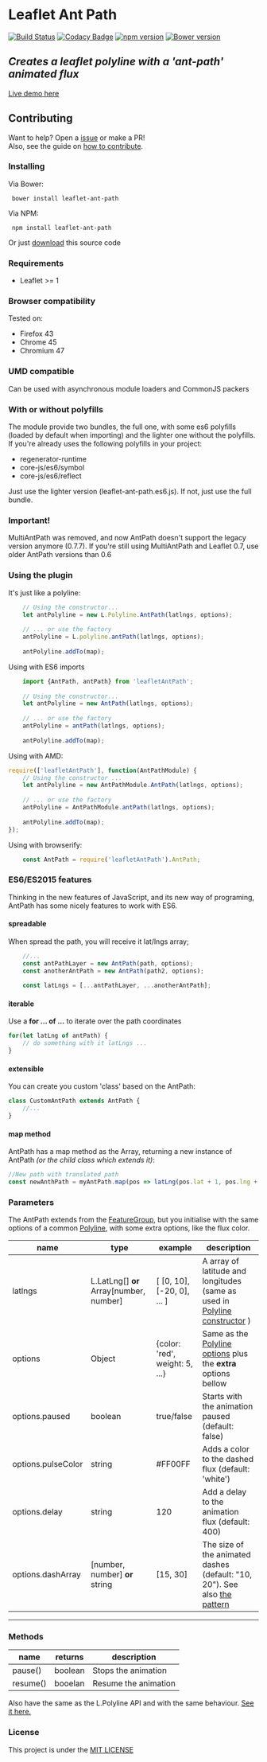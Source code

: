 # Leaflet Ant Path
[![Build Status](https://travis-ci.org/rubenspgcavalcante/leaflet-ant-path.svg?branch=master)](https://travis-ci.org/rubenspgcavalcante/leaflet-ant-path)
[![Codacy Badge](https://api.codacy.com/project/badge/Grade/ca1062428b51428b8204e9044d4fdc3b)](https://www.codacy.com/app/rubenspgcavalcante/leaflet-ant-path?utm_source=github.com&amp;utm_medium=referral&amp;utm_content=rubenspgcavalcante/leaflet-ant-path&amp;utm_campaign=Badge_Grade)
[![npm version](https://badge.fury.io/js/leaflet-ant-path.svg)](https://badge.fury.io/js/leaflet-ant-path)
[![Bower version](https://badge.fury.io/bo/leaflet-ant-path.svg)](https://badge.fury.io/bo/leaflet-ant-path)

## *Creates a leaflet polyline with a 'ant-path' animated flux*
[Live demo here](http://rubenspgcavalcante.github.io/leaflet-ant-path)

## Contributing
Want to help? Open a [issue](https://github.com/rubenspgcavalcante/leaflet-ant-path/issues) or make a PR!  
Also, see the guide on [how to contribute](/.github/contributing.md).

### Installing
Via Bower:
```
 bower install leaflet-ant-path
```

Via NPM:
```
 npm install leaflet-ant-path
```

Or just [download](https://github.com/rubenspgcavalcante/leaflet-ant-path-bower/archive/master.zip) this source code


### Requirements
  - Leaflet >= 1
    
### Browser compatibility
Tested on:

  - Firefox 43
  - Chrome 45
  - Chromium 47

### UMD compatible
Can be used with asynchronous module loaders and CommonJS packers

### With or without polyfills
The module provide two bundles, the full one, with some es6 polyfills (loaded by default when importing) and the lighter
one without the polyfills. If you're already uses the following polyfills in your project:
- regenerator-runtime
- core-js/es6/symbol
- core-js/es6/reflect

Just use the lighter version (leaflet-ant-path.es6.js). If not, just use the full bundle.
    
### Important!
MultiAntPath was removed, and now AntPath doesn't support the legacy version anymore (0.7.7). If you're still using
MultiAntPath and Leaflet 0.7, use older AntPath versions than 0.6
    
### Using the plugin
It's just like a polyline:  

```javascript
    // Using the constructor...
    let antPolyline = new L.Polyline.AntPath(latlngs, options);
    
    // ... or use the factory
    antPolyline = L.polyline.antPath(latlngs, options);
    
    antPolyline.addTo(map);
```


Using with ES6 imports
```javascript
    import {AntPath, antPath} from 'leafletAntPath';
    
    // Using the constructor...
    let antPolyline = new AntPath(latlngs, options);
    
    // ... or use the factory
    antPolyline = antPath(latlngs, options);   
    
    antPolyline.addTo(map);
```

Using with AMD:  
```javascript
require(['leafletAntPath'], function(AntPathModule) {
    // Using the constructor ...
    let antPolyline = new AntPathModule.AntPath(latlngs, options);
    
    // ... or use the factory
    antPolyline = AntPathModule.antPath(latlngs, options);
    
    antPolyline.addTo(map);
});
```

Using with browserify:
```javascript
    const AntPath = require('leafletAntPath').AntPath;
```


### ES6/ES2015 features
Thinking in the new features of JavaScript, and its new way of programing,
AntPath has some nicely features to work with ES6.

#### spreadable
When spread the path, you will receive it lat/lngs array;
```javascript
    //...
    const antPathLayer = new AntPath(path, options);
    const anotherAntPath = new AntPath(path2, options);
    
    const latLngs = [...antPathLayer, ...anotherAntPath];
```

#### iterable
Use a **for ... of ...** to iterate over the path coordinates
```javascript
for(let latLng of antPath) {
    // do something with it latLngs ...
}
```

#### extensible
You can create you custom 'class' based on the AntPath:
```javascript
class CustomAntPath extends AntPath {
    //...
}
```

#### map method
AntPath has a map method as the Array, returning a new instance of 
AntPath *(or the child class which extends it)*:
```javascript
//New path with translated path
const newAnthPath = myAntPath.map(pos => latLng(pos.lat + 1, pos.lng + 1));
```

### Parameters
The AntPath extends from the [FeatureGroup](http://leafletjs.com/reference.html#featuregroup), but you initialise with
the same options of a common [Polyline]((http://leafletjs.com/reference.html#polyline)), with some extra options, like the flux color.  

| name | type | example | description |
|------|------|---------| ------------|
|latlngs| L.LatLng[] **or** Array\[number, number\]  | \[ \[0, 10\], \[-20, 0\], ... \] | A array of latitude and longitudes (same as used in [Polyline constructor](http://leafletjs.com/reference.html#polyline) )
|options| Object  | {color: 'red', weight: 5, ...}  | Same as the [Polyline options](http://leafletjs.com/reference.html#polyline-options) plus the **extra** options bellow
|options.paused| boolean | true/false | Starts with the animation paused (default: false)
|options.pulseColor| string | #FF00FF | Adds a color to the dashed flux (default: 'white')
|options.delay | string | 120 | Add a delay to the animation flux (default: 400)
|options.dashArray| [number, number] **or** string | [15, 30] |The size of the animated dashes (default: "10, 20"). See also [the pattern](https://developer.mozilla.org/en-US/docs/Web/SVG/Attribute/stroke-dasharray)

---

### Methods
| name | returns | description |
|------|---------|-------------|
| pause() | boolean | Stops the animation |
| resume() | booelan | Resume the animation |


Also have the same as the L.Polyline API and with the same behaviour. [See it here.](http://leafletjs.com/reference.html#polyline)

### License
This project is under the [MIT LICENSE](http://opensource.org/licenses/MIT)